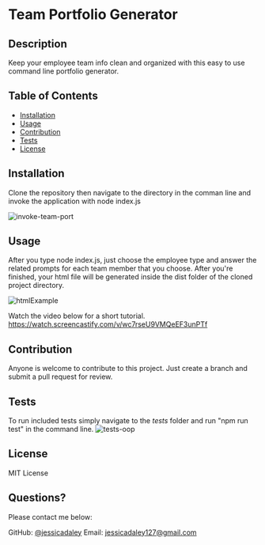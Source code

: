 # Team Portfolio Generator

  
   ## Description 

  
  Keep your employee team info clean and organized with this easy to use command line portfolio generator. 
  ## Table of Contents
  * [Installation](#installation)
  * [Usage](#usage)
  * [Contribution](#contribution)
  * [Tests](#tests)
  * [License](#license)
  
  ## Installation
  
 
   Clone the repository then navigate to the directory in the comman line and invoke the application with node index.js 
   
   ![invoke-team-port](https://user-images.githubusercontent.com/79805880/134787280-027037cc-c28f-4fe4-a5ad-928e097e496c.png)

  
  ## Usage 
  
 
  After you type node index.js, just choose the employee type and answer the related prompts for each team member that you choose. 
  After you're finished, your html file will be generated inside the dist folder of the cloned project directory. 
  
  ![htmlExample](https://user-images.githubusercontent.com/79805880/134787238-38782cd0-2a46-4519-94a2-59d46feac462.png)
  
  Watch the video below for a short tutorial. 
  https://watch.screencastify.com/v/wc7rseU9VMQeEF3unPTf

  
  
  ## Contribution 
  
  
  Anyone is welcome to contribute to this project. Just create a branch and submit a pull request for review. 
  
  ## Tests
  To run included tests simply navigate to the _tests_ folder and run "npm run test" in the command line. 
  ![tests-oop](https://user-images.githubusercontent.com/79805880/134787776-fbb9079e-d88e-4497-b612-7be91970dbd8.png)

 
  ## License 
  
  MIT License 
 
  ## Questions?
  
  Please contact me below:
 
  GitHub: [@jessicadaley](https://api.github.com/users/jessicadaley)
   Email: jessicadaley127@gmail.com 
